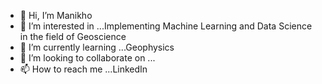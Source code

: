 - 👋 Hi, I’m Manikho
- 👀 I’m interested in ...Implementing Machine Learning and Data Science in the field of Geoscience
- 🌱 I’m currently learning ...Geophysics
- 💞️ I’m looking to collaborate on ...
- 📫 How to reach me ...LinkedIn

